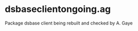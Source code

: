 dsbaseclientongoing.ag
======================

Package dsbase client being rebuilt and checked by A. Gaye
